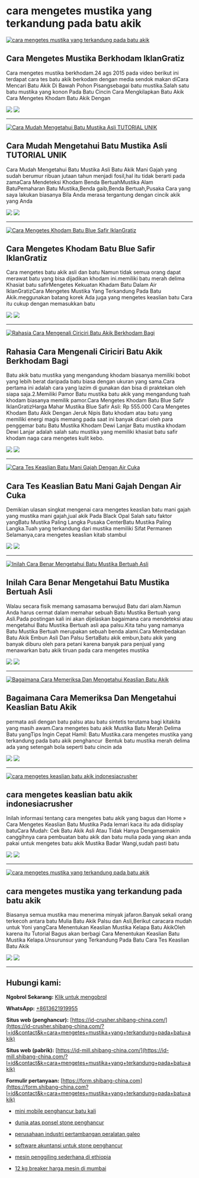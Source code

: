 # cara mengetes mustika yang terkandung pada batu akik

<a href="https://swt.shibang-china.com/?l=id&img&k=cara+mengetes+mustika+yang+terkandung+pada+batu+akik" target="_blank">![cara mengetes mustika yang terkandung pada batu akik](http://static.shibang-china.com/all-800x300/1035.jpg)</a>

## Cara Mengetes Mustika Berkhodam IklanGratiz
Cara mengetes mustika berkhodam.24 ags 2015 pada video berikut ini terdapat cara tes batu akik berkodam dengan media sendok makan diCara Mencari Batu Akik Di Bawah Pohon Pisangsebagai batu mustika.Salah satu batu mustika yang konon Pada Batu Cincin Cara Mengkilapkan Batu Akik Cara Mengetes Khodam Batu Akik Dengan


<a href="https://whatsapp.shibangsoft.com/WhatsApp.php" target="_blank" title="WhatsApp">![](http://static.shibang-china.com/icon/whatsapp.png)</a> <a href="https://swt.shibang-china.com/?l=id&icon&k=cara+mengetes+mustika+yang+terkandung+pada+batu+akik" target="_blank">![](http://static.shibang-china.com/icon/chat-id.png)</a>

---

<a href="https://swt.shibang-china.com/?l=id&img&k=cara+mengetes+mustika+yang+terkandung+pada+batu+akik" target="_blank">![Cara Mudah Mengetahui Batu Mustika Asli TUTORIAL UNIK](http://static.shibang-china.com/all-800x300/1335.jpg)</a>

## Cara Mudah Mengetahui Batu Mustika Asli TUTORIAL UNIK
Cara Mudah Mengetahui Batu Mustika Asli Batu Akik Mani Gajah yang sudah berumur ribuan jutaan tahun menjadi fosil,hal itu tidak berarti pada zamaCara Mendeteksi Khodam Benda BertuahMustika Alam BatuPemaharan Batu Mustika,Benda gaib,Benda Bertuah,Pusaka Cara yang saya lakukan biasanya Bila Anda merasa tergantung dengan cincik akik yang Anda


<a href="https://whatsapp.shibangsoft.com/WhatsApp.php" target="_blank" title="WhatsApp">![](http://static.shibang-china.com/icon/whatsapp.png)</a> <a href="https://swt.shibang-china.com/?l=id&icon&k=cara+mengetes+mustika+yang+terkandung+pada+batu+akik" target="_blank">![](http://static.shibang-china.com/icon/chat-id.png)</a>

---

<a href="https://swt.shibang-china.com/?l=id&img&k=cara+mengetes+mustika+yang+terkandung+pada+batu+akik" target="_blank">![Cara Mengetes Khodam Batu Blue Safir IklanGratiz](http://static.shibang-china.com/all-800x300/800.jpg)</a>

## Cara Mengetes Khodam Batu Blue Safir IklanGratiz
Cara mengetes batu akik asli dan batu Namun tidak semua orang dapat merawat batu yang bisa dijadikan khodam ini.memiliki batu merah delima Khasiat batu safirMengetes Kekuatan Khadam Batu Dalam Air IklanGratizCara Mengetes Mustika Yang Terkandung Pada Batu Akik.meggunakan batang korek Ada juga yang mengetes keaslian batu Cara itu cukup dengan memasukkan batu


<a href="https://whatsapp.shibangsoft.com/WhatsApp.php" target="_blank" title="WhatsApp">![](http://static.shibang-china.com/icon/whatsapp.png)</a> <a href="https://swt.shibang-china.com/?l=id&icon&k=cara+mengetes+mustika+yang+terkandung+pada+batu+akik" target="_blank">![](http://static.shibang-china.com/icon/chat-id.png)</a>

---

<a href="https://swt.shibang-china.com/?l=id&img&k=cara+mengetes+mustika+yang+terkandung+pada+batu+akik" target="_blank">![Rahasia Cara Mengenali Ciriciri Batu Akik Berkhodam Bagi](http://static.shibang-china.com/all-800x300/1299.jpg)</a>

## Rahasia Cara Mengenali Ciriciri Batu Akik Berkhodam Bagi
Batu akik batu mustika yang mengandung khodam biasanya memiliki bobot yang lebih berat daripada batu biasa dengan ukuran yang sama.Cara pertama ini adalah cara yang lazim di gunakan dan bisa di praktekan oleh siapa saja.2.Memiliki Pamor Batu mustika batu akik yang mengandung tuah khodam biasanya memilik pamor.Cara Mengetes Khodam Batu Blue Safir IklanGratizHarga Mahar Mustika Blue Safir Asli: Rp 555.000 Cara Mengetes Khodam Batu Akik Dengan Jeruk Nipis Batu khodam atau batu yang memiliki energi magis memang pada saat ini banyak dicari oleh para penggemar batu Batu Mustika Khodam Dewi Lanjar Batu mustika khodam Dewi Lanjar adalah salah satu mustika yang memiliki khasiat batu safir khodam naga cara mengetes kulit kebo.


<a href="https://whatsapp.shibangsoft.com/WhatsApp.php" target="_blank" title="WhatsApp">![](http://static.shibang-china.com/icon/whatsapp.png)</a> <a href="https://swt.shibang-china.com/?l=id&icon&k=cara+mengetes+mustika+yang+terkandung+pada+batu+akik" target="_blank">![](http://static.shibang-china.com/icon/chat-id.png)</a>

---

<a href="https://swt.shibang-china.com/?l=id&img&k=cara+mengetes+mustika+yang+terkandung+pada+batu+akik" target="_blank">![Cara Tes Keaslian Batu Mani Gajah Dengan Air Cuka](http://static.shibang-china.com/all-800x300/1156.jpg)</a>

## Cara Tes Keaslian Batu Mani Gajah Dengan Air Cuka
Demikian ulasan singkat mengenai cara mengetes keaslian batu mani gajah yang mustika mani gajah,jual akik Pada Black Opal Salah satu faktor yangBatu Mustika Paling Langka Pusaka CenterBatu Mustika Paling Langka.Tuah yang terkandung dari mustika memiliki Sifat Permanen Selamanya,cara mengetes keaslian kitab stambul


<a href="https://whatsapp.shibangsoft.com/WhatsApp.php" target="_blank" title="WhatsApp">![](http://static.shibang-china.com/icon/whatsapp.png)</a> <a href="https://swt.shibang-china.com/?l=id&icon&k=cara+mengetes+mustika+yang+terkandung+pada+batu+akik" target="_blank">![](http://static.shibang-china.com/icon/chat-id.png)</a>

---

<a href="https://swt.shibang-china.com/?l=id&img&k=cara+mengetes+mustika+yang+terkandung+pada+batu+akik" target="_blank">![Inilah Cara Benar Mengetahui Batu Mustika Bertuah Asli](http://static.shibang-china.com/all-800x300/922.jpg)</a>

## Inilah Cara Benar Mengetahui Batu Mustika Bertuah Asli
Walau secara fisik memang samasama berwujud Batu dari alam.Namun Anda harus cermat dalam memahar sebuah Batu Mustika Bertuah yang Asli.Pada postingan kali ini akan dijelaskan bagaimana cara mendeteksi atau mengetahui Batu Mustika Bertuah asli apa palsu.Kita tahu yang namanya Batu Mustika Bertuah merupakan sebuah benda alami.Cara Membedakan Batu Akik Embun Asli Dan Palsu SertaBatu akik embun,batu akik yang banyak diburu oleh para petani karena banyak para penjual yang menawarkan batu akik tiruan pada cara mengetes mustika


<a href="https://whatsapp.shibangsoft.com/WhatsApp.php" target="_blank" title="WhatsApp">![](http://static.shibang-china.com/icon/whatsapp.png)</a> <a href="https://swt.shibang-china.com/?l=id&icon&k=cara+mengetes+mustika+yang+terkandung+pada+batu+akik" target="_blank">![](http://static.shibang-china.com/icon/chat-id.png)</a>

---

<a href="https://swt.shibang-china.com/?l=id&img&k=cara+mengetes+mustika+yang+terkandung+pada+batu+akik" target="_blank">![Bagaimana Cara Memeriksa Dan Mengetahui Keaslian Batu Akik](http://static.shibang-china.com/all-800x300/297.jpg)</a>

## Bagaimana Cara Memeriksa Dan Mengetahui Keaslian Batu Akik
permata asli dengan batu palsu atau batu sintetis terutama bagi kitakita yang masih awam.Cara mengetes batu akik Mustika Batu Merah Delima Batu yangTips Ingin Cepat Hamil: Batu Mustika.cara mengetes mustika yang terkandung pada batu akik penghancur ‎ Bentuk batu mustika merah delima ada yang setengah bola seperti batu cincin ada


<a href="https://whatsapp.shibangsoft.com/WhatsApp.php" target="_blank" title="WhatsApp">![](http://static.shibang-china.com/icon/whatsapp.png)</a> <a href="https://swt.shibang-china.com/?l=id&icon&k=cara+mengetes+mustika+yang+terkandung+pada+batu+akik" target="_blank">![](http://static.shibang-china.com/icon/chat-id.png)</a>

---

<a href="https://swt.shibang-china.com/?l=id&img&k=cara+mengetes+mustika+yang+terkandung+pada+batu+akik" target="_blank">![cara mengetes keaslian batu akik indonesiacrusher](http://static.shibang-china.com/all-800x300/197.jpg)</a>

## cara mengetes keaslian batu akik indonesiacrusher
Inilah informasi tentang cara mengetes batu akik yang bagus dan Home » Cara Mengetes Keaslian Batu Mustika Pada lemari kaca itu ada didisplay batuCara Mudah: Cek Batu Akik Asli Atau Tidak Hanya Dengansemakin canggihnya cara pembuatan batu akik dan batu mulia pada yang akan anda pakai untuk mengetes batu akik Mustika Badar Wangi,sudah pasti batu


<a href="https://whatsapp.shibangsoft.com/WhatsApp.php" target="_blank" title="WhatsApp">![](http://static.shibang-china.com/icon/whatsapp.png)</a> <a href="https://swt.shibang-china.com/?l=id&icon&k=cara+mengetes+mustika+yang+terkandung+pada+batu+akik" target="_blank">![](http://static.shibang-china.com/icon/chat-id.png)</a>

---

<a href="https://swt.shibang-china.com/?l=id&img&k=cara+mengetes+mustika+yang+terkandung+pada+batu+akik" target="_blank">![cara mengetes mustika yang terkandung pada batu akik](http://static.shibang-china.com/all-800x300/27.jpg)</a>

## cara mengetes mustika yang terkandung pada batu akik
Biasanya semua mustika mau menerima minyak jafaron.Banyak sekali orang terkecoh antara batu Mulia Batu Akik Palsu dan Asli,Berikut caracara mudah untuk Yoni yangCara Menentukan Keaslian Mustika Kelapa Batu AkikOleh karena itu Tutorial Bagus akan berbagi Cara Menentukan Keaslian Batu Mustika Kelapa.Unsurunsur yang Terkandung Pada Batu Cara Tes Keaslian Batu Akik


<a href="https://whatsapp.shibangsoft.com/WhatsApp.php" target="_blank" title="WhatsApp">![](http://static.shibang-china.com/icon/whatsapp.png)</a> <a href="https://swt.shibang-china.com/?l=id&icon&k=cara+mengetes+mustika+yang+terkandung+pada+batu+akik" target="_blank">![](http://static.shibang-china.com/icon/chat-id.png)</a>

---
## Hubungi kami:

**Ngobrol Sekarang:** [Klik untuk mengobrol](https://swt.shibang-china.com?l=id&contact&k=cara+mengetes+mustika+yang+terkandung+pada+batu+akik)

**WhatsApp:**  [+8613621919955](https://whatsapp.shibangsoft.com/WhatsApp.php)

**Situs web (penghancur):** [https://id-crusher.shibang-china.com/](https://id-crusher.shibang-china.com/?l=id&contact&k=cara+mengetes+mustika+yang+terkandung+pada+batu+akik)

**Situs web (pabrik):** [https://id-mill.shibang-china.com/](https://id-mill.shibang-china.com/?l=id&contact&k=cara+mengetes+mustika+yang+terkandung+pada+batu+akik)

**Formulir pertanyaan:** [https://form.shibang-china.com](https://form.shibang-china.com?l=id&contact&k=cara+mengetes+mustika+yang+terkandung+pada+batu+akik)

* [mini mobile penghancur batu kali](../38/mini%20mobile%20penghancur%20batu%20kali.md)

* [dunia atas ponsel stone penghancur](../33/dunia%20atas%20ponsel%20stone%20penghancur.md)

* [perusahaan industri pertambangan peralatan galeo](../40/perusahaan%20industri%20pertambangan%20peralatan%20galeo.md)

* [software akuntansi untuk stone penghancur](../36/software%20akuntansi%20untuk%20stone%20penghancur.md)

* [mesin penggiling sederhana di ethiopia](../37/mesin%20penggiling%20sederhana%20di%20ethiopia.md)

* [12 kg breaker harga mesin di mumbai](../34/12%20kg%20breaker%20harga%20mesin%20di%20mumbai.md)